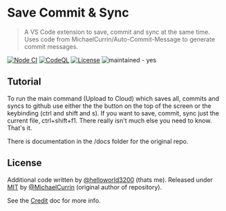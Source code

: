 # Save Commit & Sync
> A VS Code extension to save, commit and sync at the same time. Uses code from MichaelCurrin/Auto-Commit-Message to generate commit messages.

<!-- Badges mostly generated with https://michaelcurrin.github.io/badge-generator/#/ -->

[![Node CI](https://github.com/helloworld3200/save-commit-sync/workflows/Node%20CI/badge.svg)](https://github.com/helloworld3200/save-commit-sync/actions?query=workflow:"Node+CI")
[![CodeQL](https://github.com/helloworld3200/save-commit-sync/workflows/CodeQL/badge.svg)](https://github.com/helloworld3200/save-commit-sync/actions?query=workflow%3ACodeQL)
[![License](https://img.shields.io/badge/License-MIT-blue)](#license "Go to License section")
![maintained - yes](https://img.shields.io/badge/maintained-yes-blue)

## Tutorial

To run the main command (Upload to Cloud) which saves all, commits and syncs to github use either the the button on the top of the screen or the keybinding (ctrl and shift and s).
If you want to save, commit, sync just the current file, ctrl+shift+f1.
There really isn't much else you need to know. That's it.

There is documentation in the /docs folder for the original repo.

## License

Additional code written by [@helloworld3200](https://github.com/helloworld3200) (thats me).
Released under [MIT](/LICENSE) by [@MichaelCurrin](https://github.com/MichaelCurrin) (original author of repository).

See the [Credit](/docs/other/credit.md) doc for more info.
